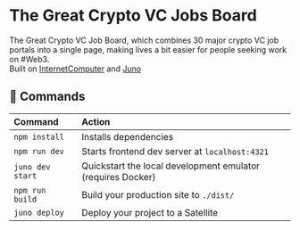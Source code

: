 # The Great Crypto VC Jobs Board
The Great Crypto VC Job Board, which combines 30 major crypto VC job portals into a single page, making lives a bit easier for people seeking work on #Web3.
<br>
Built on [InternetComputer](https://github.com/dfinity) and [Juno](https://juno.build/)



## 🧞 Commands

| Command          | Action                                                      |
| :--------------- | :---------------------------------------------------------- |
| `npm install`    | Installs dependencies                                       |
| `npm run dev`    | Starts frontend dev server at `localhost:4321`              |
| `juno dev start` | Quickstart the local development emulator (requires Docker) |
| `npm run build`  | Build your production site to `./dist/`                     |
| `juno deploy`    | Deploy your project to a Satellite                          |

